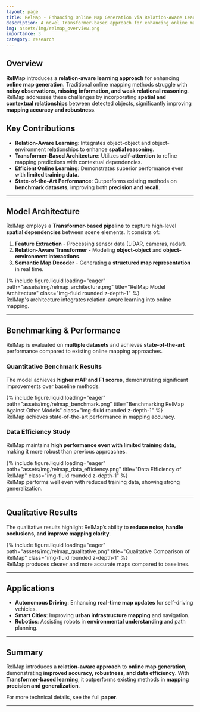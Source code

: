 ```yaml
---
layout: page
title: RelMap - Enhancing Online Map Generation via Relation-Aware Learning
description: A novel Transformer-based approach for enhancing online map generation with relation-aware learning.
img: assets/img/relmap_overview.png
importance: 3
category: research
---
```


## Overview

**RelMap** introduces a **relation-aware learning approach** for enhancing **online map generation**. Traditional online mapping methods struggle with **noisy observations, missing information, and weak relational reasoning**. RelMap addresses these challenges by incorporating **spatial and contextual relationships** between detected objects, significantly improving **mapping accuracy and robustness**.

## Key Contributions

- **Relation-Aware Learning**: Integrates object-object and object-environment relationships to enhance **spatial reasoning**.
- **Transformer-Based Architecture**: Utilizes **self-attention** to refine mapping predictions with contextual dependencies.
- **Efficient Online Learning**: Demonstrates superior performance even with **limited training data**.
- **State-of-the-Art Performance**: Outperforms existing methods on **benchmark datasets**, improving both **precision and recall**.

---

## Model Architecture

RelMap employs a **Transformer-based pipeline** to capture high-level **spatial dependencies** between scene elements. It consists of:

1. **Feature Extraction** - Processing sensor data (LiDAR, cameras, radar).
2. **Relation-Aware Transformer** - Modeling **object-object** and **object-environment interactions**.
3. **Semantic Map Decoder** - Generating a **structured map representation** in real time.

<div class="column">
    <div class="col-sm mt-3 mt-md-0">
        {% include figure.liquid loading="eager" path="assets/img/relmap_architecture.png" title="RelMap Model Architecture" class="img-fluid rounded z-depth-1" %}
    </div>
</div>
<div class="caption">
    RelMap's architecture integrates relation-aware learning into online mapping.
</div>

---

## Benchmarking & Performance

RelMap is evaluated on **multiple datasets** and achieves **state-of-the-art** performance compared to existing online mapping approaches.

### **Quantitative Benchmark Results**

The model achieves **higher mAP and F1 scores**, demonstrating significant improvements over baseline methods.

<div class="column">
    <div class="col-sm mt-3 mt-md-0">
        {% include figure.liquid loading="eager" path="assets/img/relmap_benchmark.png" title="Benchmarking RelMap Against Other Models" class="img-fluid rounded z-depth-1" %}
    </div>
</div>
<div class="caption">
    RelMap achieves state-of-the-art performance in mapping accuracy.
</div>

### **Data Efficiency Study**

RelMap maintains **high performance even with limited training data**, making it more robust than previous approaches.

<div class="column">
    <div class="col-sm mt-3 mt-md-0">
        {% include figure.liquid loading="eager" path="assets/img/relmap_data_efficiency.png" title="Data Efficiency of RelMap" class="img-fluid rounded z-depth-1" %}
    </div>
</div>
<div class="caption">
    RelMap performs well even with reduced training data, showing strong generalization.
</div>

---

## Qualitative Results

The qualitative results highlight RelMap’s ability to **reduce noise, handle occlusions, and improve mapping clarity**.

<div class="column">
    <div class="col-sm mt-3 mt-md-0">
        {% include figure.liquid loading="eager" path="assets/img/relmap_qualitative.png" title="Qualitative Comparison of RelMap" class="img-fluid rounded z-depth-1" %}
    </div>
</div>
<div class="caption">
    RelMap produces clearer and more accurate maps compared to baselines.
</div>

---

## Applications

- **Autonomous Driving**: Enhancing **real-time map updates** for self-driving vehicles.
- **Smart Cities**: Improving **urban infrastructure mapping** and navigation.
- **Robotics**: Assisting robots in **environmental understanding** and path planning.

---

## Summary

RelMap introduces a **relation-aware approach** to **online map generation**, demonstrating **improved accuracy, robustness, and data efficiency**. With **Transformer-based learning**, it outperforms existing methods in **mapping precision and generalization**.

For more technical details, see the full **paper**.

---
